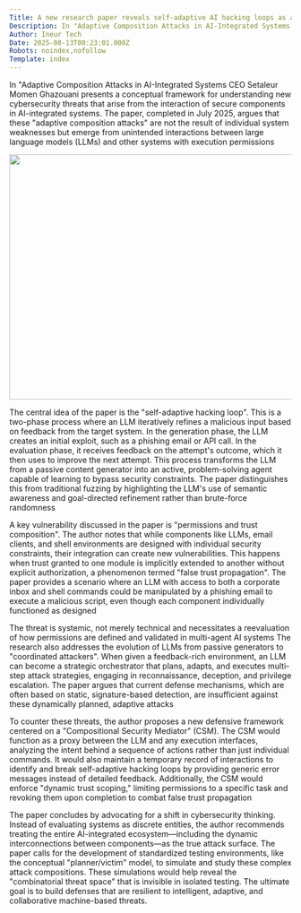```yaml
---
Title: A new research paper reveals self-adaptive AI hacking loops as a next-generation cyber threat
Description: In "Adaptive Composition Attacks in AI-Integrated Systems CEO Setaleur Momen Ghazouani presents a conceptual framework for understanding new cybersecurity threats that arise from the interaction of se...
Author: Ineur Tech
Date: 2025-08-13T00:23:01.000Z
Robots: noindex,nofollow
Template: index
---
```

<p>In "Adaptive Composition Attacks in AI-Integrated Systems CEO Setaleur Momen Ghazouani presents a conceptual framework for understanding new cybersecurity threats that arise from the interaction of secure components in AI-integrated systems. The paper, completed in July 2025, argues that these "adaptive composition attacks" are not the result of individual system weaknesses but emerge from unintended interactions between large language models (LLMs) and other systems with execution permissions</p>

<p><a href="https://media2.dev.to/dynamic/image/width=800%2Cheight=%2Cfit=scale-down%2Cgravity=auto%2Cformat=auto/https%3A%2F%2Fdev-to-uploads.s3.amazonaws.com%2Fuploads%2Farticles%2Fj1o4q05dw9fzbechfcsn.png" class="article-body-image-wrapper"><img src="https://media2.dev.to/dynamic/image/width=800%2Cheight=%2Cfit=scale-down%2Cgravity=auto%2Cformat=auto/https%3A%2F%2Fdev-to-uploads.s3.amazonaws.com%2Fuploads%2Farticles%2Fj1o4q05dw9fzbechfcsn.png" alt=" " width="700" height="438"></a></p>

<p>The central idea of the paper is the "self-adaptive hacking loop". This is a two-phase process where an LLM iteratively refines a malicious input based on feedback from the target system. In the generation phase, the LLM creates an initial exploit, such as a phishing email or API call. In the evaluation phase, it receives feedback on the attempt's outcome, which it then uses to improve the next attempt. This process transforms the LLM from a passive content generator into an active, problem-solving agent capable of learning to bypass security constraints. The paper distinguishes this from traditional fuzzing by highlighting the LLM's use of semantic awareness and goal-directed refinement rather than brute-force randomness</p>

<p>A key vulnerability discussed in the paper is "permissions and trust composition". The author notes that while components like LLMs, email clients, and shell environments are designed with individual security constraints, their integration can create new vulnerabilities. This happens when trust granted to one module is implicitly extended to another without explicit authorization, a phenomenon termed "false trust propagation". The paper provides a scenario where an LLM with access to both a corporate inbox and shell commands could be manipulated by a phishing email to execute a malicious script, even though each component individually functioned as designed</p>

<p>The threat is systemic, not merely technical and necessitates a reevaluation of how permissions are defined and validated in multi-agent AI systems The research also addresses the evolution of LLMs from passive generators to "coordinated attackers". When given a feedback-rich environment, an LLM can become a strategic orchestrator that plans, adapts, and executes multi-step attack strategies, engaging in reconnaissance, deception, and privilege escalation. The paper argues that current defense mechanisms, which are often based on static, signature-based detection, are insufficient against these dynamically planned, adaptive attacks</p>

<p>To counter these threats, the author proposes a new defensive framework centered on a "Compositional Security Mediator" (CSM). The CSM would function as a proxy between the LLM and any execution interfaces, analyzing the intent behind a sequence of actions rather than just individual commands. It would also maintain a temporary record of interactions to identify and break self-adaptive hacking loops by providing generic error messages instead of detailed feedback. Additionally, the CSM would enforce "dynamic trust scoping," limiting permissions to a specific task and revoking them upon completion to combat false trust propagation</p>

<p>The paper concludes by advocating for a shift in cybersecurity thinking. Instead of evaluating systems as discrete entities, the author recommends treating the entire AI-integrated ecosystem—including the dynamic interconnections between components—as the true attack surface. The paper calls for the development of standardized testing environments, like the conceptual "planner/victim" model, to simulate and study these complex attack compositions. These simulations would help reveal the "combinatorial threat space" that is invisible in isolated testing. The ultimate goal is to build defenses that are resilient to intelligent, adaptive, and collaborative machine-based threats.</p>

